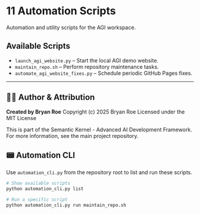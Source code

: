 # 11 Automation Scripts

Automation and utility scripts for the AGI workspace.

## Available Scripts

- `launch_agi_website.py` – Start the local AGI demo website.
- `maintain_repo.sh` – Perform repository maintenance tasks.
- `automate_agi_website_fixes.py` – Schedule periodic GitHub Pages fixes.

---

## 👨‍💻 Author & Attribution

**Created by Bryan Roe**
Copyright (c) 2025 Bryan Roe
Licensed under the MIT License

This is part of the Semantic Kernel - Advanced AI Development Framework.
For more information, see the main project repository.

## 📟 Automation CLI

Use `automation_cli.py` from the repository root to list and run these scripts.

```bash
# Show available scripts
python automation_cli.py list

# Run a specific script
python automation_cli.py run maintain_repo.sh
```
